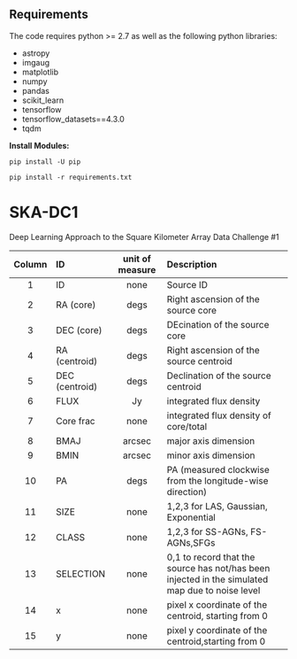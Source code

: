 ## Requirements

The code requires python >= 2.7 as well as the following python libraries:

* astropy
* imgaug
* matplotlib
* numpy
* pandas
* scikit_learn
* tensorflow
* tensorflow_datasets==4.3.0
* tqdm


**Install Modules:** 

`pip install -U pip`

`pip install -r requirements.txt`


# SKA-DC1
Deep Learning Approach to the Square Kilometer Array Data Challenge #1 

| Column | ID             | unit of measure | Description                                                                                     |
| :----: | :------------- | :-------------: | :---------------------------------------------------------------------------------------------- |
|   1    | ID             |      none       | Source ID                                                                                       |
|   2    | RA (core)      |      degs       | Right ascension of the source core                                                              |
|   3    | DEC (core)     |      degs       | DEcination of the source core                                                                   |
|   4    | RA (centroid)  |      degs       | Right ascension of the source centroid                                                          |
|   5    | DEC (centroid) |      degs       | Declination of the source centroid                                                              |
|   6    | FLUX           |       Jy        | integrated flux density                                                                         |
|   7    | Core frac      |      none       | integrated flux density of core/total                                                           |
|   8    | BMAJ           |     arcsec      | major axis dimension                                                                            |
|   9    | BMIN           |     arcsec      | minor axis dimension                                                                            |
|   10   | PA             |      degs       | PA (measured clockwise from the longitude-wise direction)                                       |
|   11   | SIZE           |      none       | 1,2,3 for LAS, Gaussian, Exponential                                                            |
|   12   | CLASS          |      none       | 1,2,3 for SS-AGNs, FS-AGNs,SFGs                                                                 |
|   13   | SELECTION      |      none       | 0,1 to record that the source has not/has been injected in the simulated map due to noise level |
|   14   | x              |      none       | pixel x coordinate of the centroid, starting from 0                                             |
|   15   | y              |      none       | pixel y coordinate of the centroid,starting from 0                                              |
